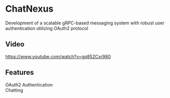 # ChatNexus
Development of a scalable gRPC-based messaging system with robust user authentication utilizing OAuth2 protocol
## Video
https://www.youtube.com/watch?v=gq852Cxr980

## Features
OAuth2 Authentication<br>
Chatting
